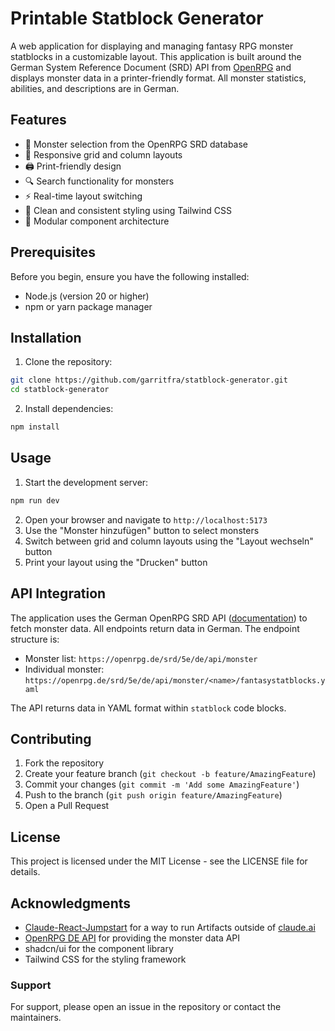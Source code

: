 # Printable Statblock Generator

A web application for displaying and managing fantasy RPG monster statblocks in a customizable layout. This application is built around the German System Reference Document (SRD) API from [OpenRPG](https://openrpg.de/srd/5e/de/api/) and displays monster data in a printer-friendly format. All monster statistics, abilities, and descriptions are in German.

## Features

- 🎲 Monster selection from the OpenRPG SRD database
- 📱 Responsive grid and column layouts
- 🖨️ Print-friendly design
- 🔍 Search functionality for monsters
- ⚡ Real-time layout switching
- 🎨 Clean and consistent styling using Tailwind CSS
- 🧩 Modular component architecture

## Prerequisites

Before you begin, ensure you have the following installed:
- Node.js (version 20 or higher)
- npm or yarn package manager

## Installation

1. Clone the repository:
```bash
git clone https://github.com/garritfra/statblock-generator.git
cd statblock-generator
```

2. Install dependencies:
```bash
npm install
```

## Usage

1. Start the development server:
```bash
npm run dev
```

2. Open your browser and navigate to `http://localhost:5173`
3. Use the "Monster hinzufügen" button to select monsters
4. Switch between grid and column layouts using the "Layout wechseln" button
5. Print your layout using the "Drucken" button

## API Integration

The application uses the German OpenRPG SRD API ([documentation](https://openrpg.de/srd/5e/de/api/)) to fetch monster data. All endpoints return data in German. The endpoint structure is:

- Monster list: `https://openrpg.de/srd/5e/de/api/monster`
- Individual monster: `https://openrpg.de/srd/5e/de/api/monster/<name>/fantasystatblocks.yaml`

The API returns data in YAML format within `statblock` code blocks.

## Contributing

1. Fork the repository
2. Create your feature branch (`git checkout -b feature/AmazingFeature`)
3. Commit your changes (`git commit -m 'Add some AmazingFeature'`)
4. Push to the branch (`git push origin feature/AmazingFeature`)
5. Open a Pull Request

## License

This project is licensed under the MIT License - see the LICENSE file for details.

## Acknowledgments

- [Claude-React-Jumpstart](https://github.com/Bklieger/Claude-React-Jumpstart) for a way to run Artifacts outside of [claude.ai](https://claude.ai)
- [OpenRPG DE API](https://openrpg.de/srd/5e/de/api/) for providing the monster data API
- shadcn/ui for the component library
- Tailwind CSS for the styling framework

### Support

For support, please open an issue in the repository or contact the maintainers.

